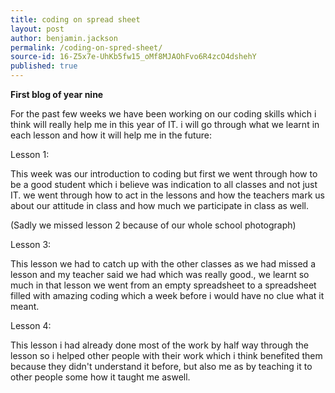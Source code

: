 ```yaml
---
title: coding on spread sheet
layout: post
author: benjamin.jackson
permalink: /coding-on-spred-sheet/
source-id: 16-Z5x7e-UhKb5fw15_oMf8MJAOhFvo6R4zcO4dshehY
published: true
---
```

**First blog of year nine**

For the past few weeks we have been working on our coding skills which i think will really help me in this year of IT. i will go through what we learnt in each lesson and how it will help me in the future:

Lesson 1:

This week was our introduction to coding but first we went through how to be a good student which i believe was indication to all classes and not just IT. we went through how to act in the lessons and how the teachers mark us about our attitude in class and how much we participate in class as well.

(Sadly we missed lesson 2 because of our whole school photograph)

Lesson 3:

This lesson we had to catch up with the other classes as we had missed a lesson and my teacher said we had which was really good., we learnt so much in that lesson we went from an empty spreadsheet to a spreadsheet filled with amazing coding which a week before i would have no clue what it meant.

Lesson 4: 

This lesson i had already done most of the work by half way through the lesson so i helped other people with their work which i think benefited them because they didn't understand it before, but also me as by teaching it to other people some how it taught me aswell.

